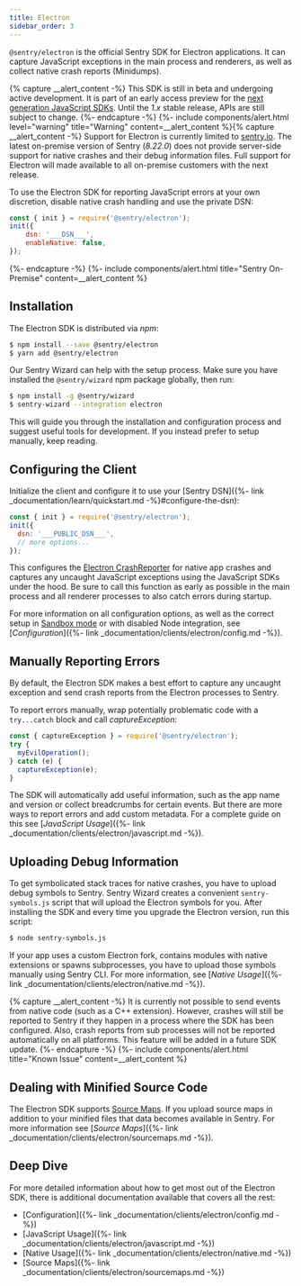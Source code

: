 ```yaml
---
title: Electron
sidebar_order: 3
---
```


`@sentry/electron` is the official Sentry SDK for Electron applications. It can capture JavaScript exceptions in the main process and renderers, as well as collect native crash reports (Minidumps).

{% capture __alert_content -%}
This SDK is still in beta and undergoing active development. It is part of an early access preview for the [next generation JavaScript SDKs](https://github.com/getsentry/sentry-javascript/blob/master/README.md). Until the _1.x_ stable release, APIs are still subject to change.
{%- endcapture -%}
{%- include components/alert.html
  level="warning"
  title="Warning"
  content=__alert_content
%}{% capture __alert_content -%}
Support for Electron is currently limited to [sentry.io](https://sentry.io). The latest on-premise version of Sentry (_8.22.0_) does not provide server-side support for native crashes and their debug information files. Full support for Electron will made available to all on-premise customers with the next release.

To use the Electron SDK for reporting JavaScript errors at your own discretion, disable native crash handling and use the private DSN:

```javascript
const { init } = require('@sentry/electron');
init({
    dsn: '___DSN___',
    enableNative: false,
});
```
{%- endcapture -%}
{%- include components/alert.html
  title="Sentry On-Premise"
  content=__alert_content
%}

## Installation

The Electron SDK is distributed via _npm_:

```sh
$ npm install --save @sentry/electron
$ yarn add @sentry/electron
```

Our Sentry Wizard can help with the setup process. Make sure you have installed the `@sentry/wizard` npm package globally, then run:

```sh
$ npm install -g @sentry/wizard
$ sentry-wizard --integration electron
```

This will guide you through the installation and configuration process and suggest useful tools for development. If you instead prefer to setup manually, keep reading.

## Configuring the Client

Initialize the client and configure it to use your [Sentry DSN]({%- link _documentation/learn/quickstart.md -%}#configure-the-dsn):

```javascript
const { init } = require('@sentry/electron');
init({
  dsn: '___PUBLIC_DSN___',
  // more options...
});
```

This configures the [Electron CrashReporter](https://electronjs.org/docs/api/crash-reporter) for native app crashes and captures any uncaught JavaScript exceptions using the JavaScript SDKs under the hood. Be sure to call this function as early as possible in the main process and all renderer processes to also catch errors during startup.

For more information on all configuration options, as well as the correct setup in [Sandbox mode](https://electronjs.org/docs/api/sandbox-option) or with disabled Node integration, see [_Configuration_]({%- link _documentation/clients/electron/config.md -%}).

## Manually Reporting Errors

By default, the Electron SDK makes a best effort to capture any uncaught exception and send crash reports from the Electron processes to Sentry.

To report errors manually, wrap potentially problematic code with a `try...catch` block and call _captureException_:

```javascript
const { captureException } = require('@sentry/electron');
try {
  myEvilOperation();
} catch (e) {
  captureException(e);
}
```

The SDK will automatically add useful information, such as the app name and version or collect breadcrumbs for certain events. But there are more ways to report errors and add custom metadata. For a complete guide on this see [_JavaScript Usage_]({%- link _documentation/clients/electron/javascript.md -%}).

## Uploading Debug Information

To get symbolicated stack traces for native crashes, you have to upload debug symbols to Sentry. Sentry Wizard creates a convenient `sentry-symbols.js` script that will upload the Electron symbols for you. After installing the SDK and every time you upgrade the Electron version, run this script:

```sh
$ node sentry-symbols.js
```

If your app uses a custom Electron fork, contains modules with native extensions or spawns subprocesses, you have to upload those symbols manually using Sentry CLI. For more information, see [_Native Usage_]({%- link _documentation/clients/electron/native.md -%}).

{% capture __alert_content -%}
It is currently not possible to send events from native code (such as a C++ extension). However, crashes will still be reported to Sentry if they happen in a process where the SDK has been configured. Also, crash reports from sub processes will not be reported automatically on all platforms. This feature will be added in a future SDK update.
{%- endcapture -%}
{%- include components/alert.html
  title="Known Issue"
  content=__alert_content
%}

## Dealing with Minified Source Code

The Electron SDK supports [Source Maps](http://www.html5rocks.com/en/tutorials/developertools/sourcemaps/). If you upload source maps in addition to your minified files that data becomes available in Sentry. For more information see [_Source Maps_]({%- link _documentation/clients/electron/sourcemaps.md -%}).

## Deep Dive

For more detailed information about how to get most out of the Electron SDK, there is additional documentation available that covers all the rest:

-   [Configuration]({%- link _documentation/clients/electron/config.md -%})
-   [JavaScript Usage]({%- link _documentation/clients/electron/javascript.md -%})
-   [Native Usage]({%- link _documentation/clients/electron/native.md -%})
-   [Source Maps]({%- link _documentation/clients/electron/sourcemaps.md -%})
